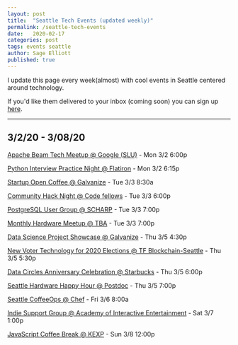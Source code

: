 ```yaml
---
layout: post
title:  "Seattle Tech Events (updated weekly)"
permalink: /seattle-tech-events
date:   2020-02-17
categories: post
tags: events seattle
author: Sage Elliott
published: true
---
```


I update this page every week(almost) with cool events in Seattle centered around technology.

If you'd like them delivered to your inbox (coming soon) you can sign up [here](https://mailchi.mp/32d244a64668/techseattle).

------- 

## 3/2/20 - 3/08/20

[Apache Beam Tech Meetup @ Google (SLU)](https://www.meetup.com/Seattle-Data-Science/events/268986191/) - Mon 3/2 6:00p

[Python Interview Practice Night @ Flatiron](https://www.meetup.com/PSPPython/events/vqbjdrybcfbdb/) - Mon 3/2 6:15p

[Startup Open Coffee @ Galvanize](https://www.meetup.com/Seattle-Startups-Open-Coffee/events/xftnplybcfbfb/) - Tue 3/3 8:30a

[Community Hack Night @ Code fellows](https://www.meetup.com/openseattle/events/qghlnrybcfbfb/) - Tue 3/3 6:00p

[PostgreSQL User Group @ SCHARP](https://www.meetup.com/Seattle-Postgres/events/klrjdrybcfbfb/) - Tue 3/3 7:00p

[Monthly Hardware Meetup @ TBA](https://www.meetup.com/Seattle-Arduino-Meetup/events/jzfsmrybcfbfb/) - Tue 3/3 7:00p

[Data Science Project Showcase @ Galvanize](https://www.eventbrite.com/e/galvanize-seattle-data-science-demo-day-3520-tickets-93353495819) - Thu 3/5 4:30p

[New Voter Technology for 2020 Elections @ TF Blockchain-Seattle](https://www.meetup.com/TF-Blockchain-Seattle-Chapter/events/266790376/) - Thu 3/5 5:30p

[Data Circles Anniversary Celebration @ Starbucks](https://www.meetup.com/Seattle-WiDS-Meetup/events/266637632/) - Thu 3/5 6:00p

[Seattle Hardware Happy Hour @ Postdoc](https://www.meetup.com/Seattle-Hardware-Happy-Hour-3H/events/268868114/) - Thu 3/5 7:00p

[Seattle CoffeeOps @ Chef](https://www.meetup.com/Seattle-CoffeeOps/events/kgmkbqybcfbjb/) - Fri 3/6 8:00a

[Indie Support Group @ Academy of Interactive Entertainment](https://www.meetup.com/SeattleIndies/events/xnvbnrybcfbkb/) - Sat 3/7 1:00p

[JavaScript Coffee Break @ KEXP](https://www.meetup.com/seattlejshackers/events/gjsfmrybcfblb/) - Sun 3/8 12:00p
